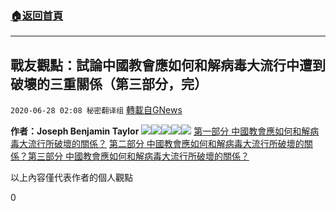 ###  [:house:返回首頁](https://github.com/ourhimalayas/txt)
---

## 戰友觀點：試論中國教會應如何和解病毒大流行中遭到破壞的三重關係（第三部分，完）
`2020-06-28 02:08 秘密翻译组` [轉載自GNews](https://gnews.org/zh-hant/247734/)

**作者：Joseph Benjamin Taylor**
![](https://s3.amazonaws.com/gnews-media-offload/wp-content/uploads/2020/06/28014822/1-205.png)![](https://s3.amazonaws.com/gnews-media-offload/wp-content/uploads/2020/06/28014930/2-119.png)![](https://s3.amazonaws.com/gnews-media-offload/wp-content/uploads/2020/06/28015012/3-64.png)![](https://s3.amazonaws.com/gnews-media-offload/wp-content/uploads/2020/06/28015044/4-53.png)![](https://s3.amazonaws.com/gnews-media-offload/wp-content/uploads/2020/06/28015105/5-36.png)
[第一部分 中國教會應如何和解病毒大流行所破壞的關係？](https://gnews.org/zh-hant/?p=247135)
[第二部分 中國教會應如何和解病毒大流行所破壞的關係？](https://gnews.org/zh-hant/?p=247666)[第三部分 中國教會應如何和解病毒大流行所破壞的關係？](https://gnews.org/zh-hant/?p=247734)

以上內容僅代表作者的個人觀點

0
